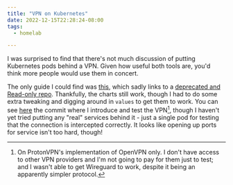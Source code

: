 ```yaml
---
title: "VPN on Kubernetes"
date: 2022-12-15T22:28:24-08:00
tags:
  - homelab

---
```

I was surprised to find that there's not much discussion of putting Kubernetes pods behind a VPN. Given how useful both tools are, you'd think more people would use them in concert.
<!--more-->
The only guide I could find was [this](https://docs.k8s-at-home.com/guides/pod-gateway/), which sadly links to a [deprecated and Read-only repo](https://github.com/k8s-at-home/charts/issues/1761). Thankfully, the charts still work, though I had to do some extra tweaking and digging around in `values` to get them to work. You can see [here](https://github.com/scubbo/pi-tools/commit/699032d6d69b5a54a5a303d410c9565aa03ab470) the commit where I introduce and test the VPN[^1], though I haven't yet tried putting any "real" services behind it - just a single pod for testing that the connection is intercepted correctly. It looks like opening up ports for service isn't too hard, though!


[^1]: On ProtonVPN's implementation of OpenVPN only. I don't have access to other VPN providers and I'm not going to pay for them just to test; and I wasn't able to get Wireguard to work, despite it being an apparently simpler protocol. 